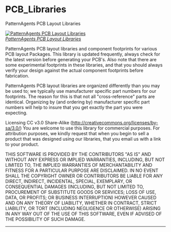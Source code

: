 PCB_Libraries
=============

PatternAgents PCB Layout Libraries

[![PatternAgents PCB Layout Libraries](http://www.patternagents.com/images/logos/logo128x128.png)  
*PatternAgents PCB Layout Libraries*](http://www.patternagents.com)

PatternAgents PCB layout libraries and component footprints for various PCB layout Packages.
This library is updated frequently, always check for the latest version before generating your PCB's.
Also note that there are some experimental footprints in these libraries, and that you should
always verify your design against the actual component footprints before fabrication.

PatternAgents PCB layout libraries are organized differently than you may be used to;
we typically use manufacturer specific part numbers for our footprints.
The reason for this is that not all "cross-reference" parts are identical.
Organizing by (and ordering by) manufacturer specific part numbers will help
to insure that you get exactly the part you were expecting.

Licensing CC v3.0 Share-Alike (http://creativecommons.org/licenses/by-sa/3.0/) 
You are welcome to use this library for commercial purposes. 
For attribution purposes, we kindly request that when you begin to sell a product 
that was designed using our libraries, that you email us with a link to your product.

THIS SOFTWARE IS PROVIDED BY THE CONTRIBUTORS "AS IS" AND WITHOUT ANY EXPRESS OR IMPLIED WARRANTIES, 
INCLUDING, BUT NOT LIMITED TO, THE IMPLIED WARRANTIES OF MERCHANTABILITY AND FITNESS FOR A PARTICULAR PURPOSE ARE DISCLAIMED. 
IN NO EVENT SHALL THE COPYRIGHT OWNER OR CONTRIBUTORS BE LIABLE FOR ANY DIRECT, INDIRECT, INCIDENTAL, SPECIAL, EXEMPLARY, 
OR CONSEQUENTIAL DAMAGES (INCLUDING, BUT NOT LIMITED TO, PROCUREMENT OF SUBSTITUTE GOODS OR SERVICES; LOSS OF USE, DATA, 
OR PROFITS; OR BUSINESS INTERRUPTION) HOWEVER CAUSED AND ON ANY THEORY OF LIABILITY, WHETHER IN CONTRACT, 
STRICT LIABILITY, OR TORT (INCLUDING NEGLIGENCE OR OTHERWISE) ARISING IN ANY WAY OUT OF THE USE OF THIS SOFTWARE, 
EVEN IF ADVISED OF THE POSSIBILITY OF SUCH DAMAGE. 

-------------------------------------------------------------------------------------------

